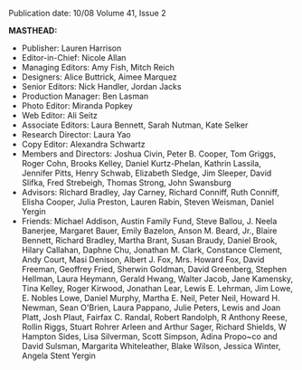 Publication date: 10/08
Volume 41, Issue 2

**MASTHEAD:**
- Publisher: Lauren Harrison
- Editor-in-Chief: Nicole Allan
- Managing Editors: Amy Fish, Mitch Reich
- Designers: Alice Buttrick, Aimee Marquez
- Senior Editors: Nick Handler, Jordan Jacks
- Production Manager: Ben Lasman
- Photo Editor: Miranda Popkey
- Web Editor: Ali Seitz
- Associate Editors: Laura Bennett, Sarah Nutman, Kate Selker
- Research Director: Laura Yao
- Copy Editor: Alexandra Schwartz
- Members and Directors: Joshua Civin, Peter B. Cooper, Tom Griggs, Roger Cohn, Brooks Kelley, Daniel Kurtz-Phelan, Kathrin Lassila, Jennifer Pitts, Henry Schwab, Elizabeth Sledge, Jim Sleeper, David Slifka, Fred Strebeigh, Thomas Strong, John Swansburg
- Advisors: Richard Bradley, Jay Carney, Richard Conniff, Ruth Conniff, Elisha Cooper, Julia Preston, Lauren Rabin, Steven Weisman, Daniel Yergin
- Friends: Michael Addison, Austin Family Fund, Steve Ballou, J. Neela Banerjee, Margaret Bauer, Emily Bazelon, Anson M. Beard, Jr., Blaire Bennett, Richard Bradley, Martha Brant, Susan Braudy, Daniel Brook, Hilary Callahan, Daphne Chu, Jonathan M. Clark, Constance Clement, Andy Court, Masi Denison, Albert J. Fox, Mrs. Howard Fox, David Freeman, Geoffrey Fried, Sherwin Goldman, David Greenberg, Stephen Hellman, Laura Heymann, Gerald Hwang, Walter Jacob, Jane Kamensky, Tina Kelley, Roger Kirwood, Jonathan Lear, Lewis E. Lehrman, Jim Lowe, E. Nobles Lowe, Daniel Murphy, Martha E. Neil, Peter Neil, Howard H. Newman, Sean O'Brien, Laura Pappano, Julie Peters, Lewis and Joan Platt, Josh Plaut, Fairfax C. Randal, Robert Randolph, R Anthony Reese, Rollin Riggs, Stuart Rohrer Arleen and Arthur Sager, Richard Shields, W Hampton Sides, Lisa Silverman, Scott Simpson, Adina Propo~co and David Sulsman, Margarita Whiteleather, Blake Wilson, Jessica Winter, Angela Stent Yergin

